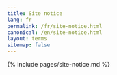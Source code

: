 ```yaml
---
title: Site notice
lang: fr
permalink: /fr/site-notice.html
canonical: /en/site-notice.html
layout: terms
sitemap: false
---
```


{% include pages/site-notice.md %}
